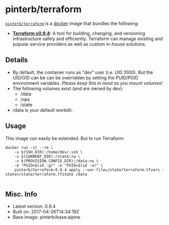 # pinterb/terraform  

[`pinterb/terraform`][1] is a [docker][2] image that bundles the following:  
* **[Terraform v0.9.4][3]:** A tool for building, changing, and versioning infrastructure safely and efficiently. Terraform can manage existing and popular service providers as well as custom in-house solutions.  

## Details
* By default, the container runs as "dev" user (i.e. UID 1000). But the UID/GID can be can be overridden by setting the PUID/PGID environment variables. *Please keep this in mind as you mount volumes!* 
* The following volumes exist (and are owned by dev):  
  - /data
  - /ops
  - /state
* /data is your default workdir.   

## Usage 
This image can easily be extended.  But to run Terraform:

````
docker run -it --rm \
	-v $(SSH_DIR):/home/dev/.ssh \
	-v $(CURRENT_DIR):/state:rw \
	-v $(PROVISION_CONFIG_DIR):/data:rw \
	-e "PGID=$(id -g)" -e "PUID=$(id -u)" \
	pinterb/terraform:0.9.4 apply --var-file=/state/terraform.tfvars -state=/state/terraform.tfstate /data   
		
````

## Misc. Info 
* Latest version: 0.9.4  
* Built on: 2017-04-26T14:34:19Z   
* Base image: pinterb/base:alpine   


[1]: https://hub.docker.com/r/pinterb/terraform/   
[2]: https://docker.com 
[3]: https://terraform.io/  
